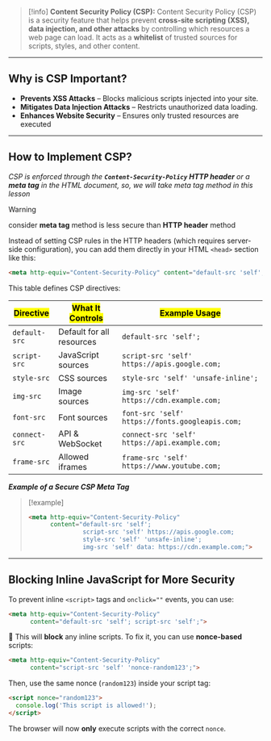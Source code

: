 
> [!info]
> **Content Security Policy (CSP):** Content Security Policy (CSP) is a security feature that helps prevent **cross-site scripting (XSS), data injection, and other attacks** by controlling which resources a web page can load. It acts as a **whitelist** of trusted sources for scripts, styles, and other content.


---

## Why is CSP Important?

- **Prevents XSS Attacks** – Blocks malicious scripts injected into your site.
- **Mitigates Data Injection Attacks** – Restricts unauthorized data loading.
- **Enhances Website Security** – Ensures only trusted resources are executed

---

## How to Implement CSP?

*CSP is enforced through the **`Content-Security-Policy` HTTP header** or a **meta tag** in the HTML document, so, we will take meta tag method in this lesson*

> [!warning]
> consider **meta tag** method is less secure than **HTTP header** method

Instead of setting CSP rules in the HTTP headers (which requires server-side configuration), you can add them directly in your HTML `<head>` section like this:

``` html
<meta http-equiv="Content-Security-Policy" content="default-src 'self';">
```

This table defines CSP directives:

| **<mark class="hltr-g">Directive</mark>** | **<mark class="hltr-b">What It Controls</mark>** | **<mark class="hltr-p">Example Usage</mark>**   |
| ----------------------------------------- | ------------------------------------------------ | ----------------------------------------------- |
| `default-src`                             | Default for all resources                        | `default-src 'self';`                           |
| `script-src`                              | JavaScript sources                               | `script-src 'self' https://apis.google.com;`    |
| `style-src`                               | CSS sources                                      | `style-src 'self' 'unsafe-inline';`             |
| `img-src`                                 | Image sources                                    | `img-src 'self' https://cdn.example.com;`       |
| `font-src`                                | Font sources                                     | `font-src 'self' https://fonts.googleapis.com;` |
| `connect-src`                             | API & WebSocket                                  | `connect-src 'self' https://api.example.com;`   |
| `frame-src`                               | Allowed iframes                                  | `frame-src 'self' https://www.youtube.com;`     |

***Example of a Secure CSP Meta Tag***

> [!example]
> ```html
> <meta http-equiv="Content-Security-Policy" 
>       content="default-src 'self'; 
>                script-src 'self' https://apis.google.com; 
>                style-src 'self' 'unsafe-inline'; 
>                img-src 'self' data: https://cdn.example.com;">
> 
> ```
> 

---
## Blocking Inline JavaScript for More Security

To prevent inline `<script>` tags and `onclick=""` events, you can use:

``` html
<meta http-equiv="Content-Security-Policy"
      content="default-src 'self'; script-src 'self';">
```

🚨 This will **block** any inline scripts. To fix it, you can use **nonce-based** scripts:

``` html
<meta http-equiv="Content-Security-Policy" 
      content="script-src 'self' 'nonce-random123';">

```

Then, use the same nonce (`random123`) inside your script tag:

```html
<script nonce="random123">
  console.log('This script is allowed!');
</script>
```

The browser will now **only** execute scripts with the correct `nonce`.